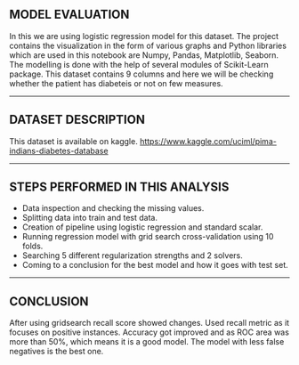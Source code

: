 ## MODEL EVALUATION
In this we are using logistic regression model for this dataset. The project contains the visualization in the form of various graphs and Python libraries which are used in this notebook are Numpy, Pandas, Matplotlib, Seaborn. The modelling is done with the help of several modules of Scikit-Learn package. This dataset contains 9 columns and here we will be checking whether the patient has diabeteis or not on few measures.
_____________________________________________________________________________________________________________________________________________________________________________
## DATASET DESCRIPTION
This dataset is available on kaggle.
https://www.kaggle.com/uciml/pima-indians-diabetes-database
_____________________________________________________________________________________________________________________________________________________________________________
## STEPS PERFORMED IN THIS ANALYSIS
- Data inspection and checking the missing values.
- Splitting data into train and test data.
- Creation of pipeline using logistic regression and standard scalar.
- Running regression model with grid search cross-validation using 10 folds.
- Searching 5 different regularization strengths and 2 solvers.
- Coming to a conclusion for the best model and how it goes with test set.
_____________________________________________________________________________________________________________________________________________________________________________
## CONCLUSION
After using gridsearch recall score showed changes. Used recall metric as it focuses on positive instances. Accuracy got improved and as ROC area was more than 50%, which means it is a good model. The model with less false negatives is the best one.
